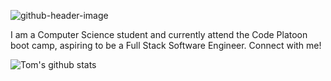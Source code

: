 ![github-header-image](https://github.com/chiltom/chiltom/assets/70041142/c1dff7e3-42e3-47a8-814c-3d8cec52ceec)

I am a Computer Science student and currently attend the Code Platoon boot camp, aspiring to be a Full Stack Software Engineer.
Connect with me!

![Tom's github stats](https://github-readme-stats.vercel.app/api?username=chiltom)
